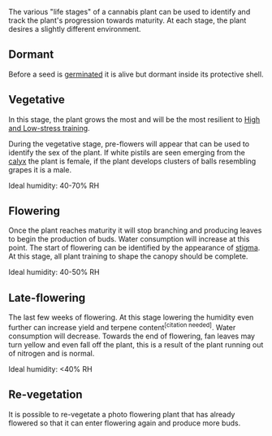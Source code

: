 The various "life stages" of a cannabis plant can be used to identify and track the plant's progression towards maturity. At each stage, the plant desires a slightly different environment.

## Dormant ##
Before a seed is [germinated](/Seeds#germination_methods) it is alive but dormant inside its protective shell.

## Vegetative
In this stage, the plant grows the most and will be the most resilient to [High and Low-stress training](/Plant_training).

During the vegetative stage, pre-flowers will appear that can be used to identify the sex of the plant. If white pistils are seen emerging from the [calyx](/Anatomy_of_Cannabis#calyx) the plant is female, if the plant develops clusters of balls resembling grapes it is a male.

Ideal humidity: 40-70% RH

## Flowering
Once the plant reaches maturity it will stop branching and producing leaves to begin the production of buds. Water consumption will increase at this point. The start of flowering can be identified by the appearance of [stigma](/Anatomy_of_Cannabis#stigma). At this stage, all plant training to shape the canopy should be complete.

Ideal humidity: 40-50% RH

## Late-flowering
The last few weeks of flowering. At this stage lowering the humidity even further can increase yield and terpene content<sup>[citation needed]</sup>. Water consumption will decrease. Towards the end of flowering, fan leaves may turn yellow and even fall off the plant, this is a result of the plant running out of nitrogen and is normal.

Ideal humidity: <40% RH

## Re-vegetation
It is possible to re-vegetate a photo flowering plant that has already flowered so that it can enter flowering again and produce more buds.